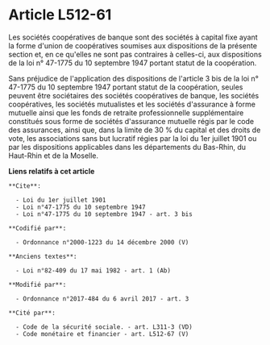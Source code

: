 # Article L512-61

Les sociétés coopératives de banque sont des sociétés à capital fixe ayant la forme d'union de coopératives soumises aux
dispositions de la présente section et, en ce qu'elles ne sont pas contraires à celles-ci, aux dispositions de la loi n°
47-1775 du 10 septembre 1947 portant statut de la coopération.

Sans préjudice de l'application des dispositions de l'article 3 bis de la loi n° 47-1775 du 10 septembre 1947 portant statut
de la coopération, seules peuvent être sociétaires des sociétés coopératives de banque, les sociétés coopératives, les
sociétés mutualistes et les sociétés d'assurance à forme mutuelle ainsi que les fonds de retraite professionnelle
supplémentaire constitués sous forme de sociétés d'assurance mutuelle régis par le code des assurances, ainsi que, dans la
limite de 30 % du capital et des droits de vote, les associations sans but lucratif régies par la loi du 1er juillet 1901 ou
par les dispositions applicables dans les départements du Bas-Rhin, du Haut-Rhin et de la Moselle.

**Liens relatifs à cet article**

	**Cite**:

	  - Loi du 1er juillet 1901
	  - Loi n°47-1775 du 10 septembre 1947
	  - Loi n°47-1775 du 10 septembre 1947 - art. 3 bis

	**Codifié par**:

	  - Ordonnance n°2000-1223 du 14 décembre 2000 (V)

	**Anciens textes**:

	  - Loi n°82-409 du 17 mai 1982 - art. 1 (Ab)

	**Modifié par**:

	  - Ordonnance n°2017-484 du 6 avril 2017 - art. 3

	**Cité par**:

	  - Code de la sécurité sociale. - art. L311-3 (VD)
	  - Code monétaire et financier - art. L512-67 (V)
